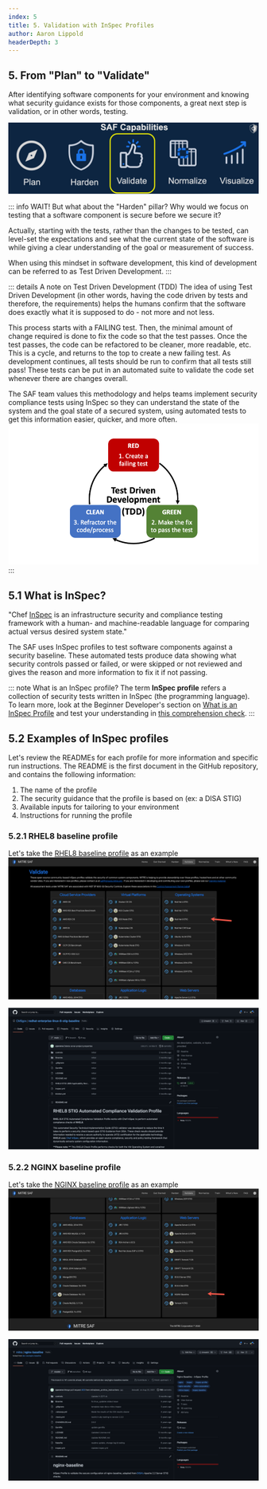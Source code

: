 ```yaml
---
index: 5
title: 5. Validation with InSpec Profiles
author: Aaron Lippold
headerDepth: 3
---
```


## 5. From "Plan" to "Validate"

After identifying software components for your environment and knowing what security guidance exists for those components, a great next step is validation, or in other words, testing.

![Alt text](../../assets/img/SAF_Capabilities_Validate.png)

::: info WAIT!
But what about the "Harden" pillar? Why would we focus on testing that a software component is secure before we secure it?

Actually, starting with the tests, rather than the changes to be tested, can level-set the expectations and see what the current state of the software is while giving a clear understanding of the goal or measurement of success. 

When using this mindset in software development, this kind of development can be referred to as Test Driven Development.
:::

::: details A note on Test Driven Development (TDD)
The idea of using Test Driven Development (in other words, having the code driven by tests and therefore, the requirements) helps the humans confirm that the software does exactly what it is supposed to do - not more and not less. 

This process starts with a FAILING test. Then, the minimal amount of change required is done to fix the code so that the test passes. Once the test passes, the code can be refactored to be cleaner, more readable, etc. This is a cycle, and returns to the top to create a new failing test. As development continues, all tests should be run to confirm that all tests still pass! These tests can be put in an automated suite to validate the code set whenever there are changes overall.

The SAF team values this methodology and helps teams implement security compliance tests using InSpec so they can understand the state of the system and the goal state of a secured system, using automated tests to get this information easier, quicker, and more often.
![Alt text](../../assets/img/TestDrivenDevelopment.png)
:::

## 5.1 What is InSpec?
"Chef [InSpec](https://www.chef.io/downloads/tools/inspec) is an infrastructure security and compliance testing framework with a human- and machine-readable language for comparing actual versus desired system state." 

The SAF uses InSpec profiles to test software components against a security baseline. These automated tests produce data showing what security controls passed or failed, or were skipped or not reviewed and gives the reason and more information to fix it if not passing.

::: note What is an InSpec profile?
The term __InSpec profile__ refers a collection of security tests written in InSpec (the programming language). 
To learn more, look at the Beginner Developer's section on [What is an InSpec Profile](../beginner/02.md/#what-is-an-inspec-profile) and test your understanding in [this comprehension check](../beginner/02.md/#check-in).
:::

## 5.2 Examples of InSpec profiles
Let's review the READMEs for each profile for more information and specific run instructions. The README is the first document in the GitHub repository, and contains the following information:
1. The name of the profile
2. The security guidance that the profile is based on (ex: a DISA STIG)
3. Available inputs for tailoring to your environment
4. Instructions for running the profile

### 5.2.1 RHEL8 baseline profile

Let's take the [RHEL8 baseline profile](https://github.com/CMSgov/redhat-enterprise-linux-8-stig-baseline) as an example  
![Alt text](../../assets/img/SAF_Rhel8.png)

![Alt text](../../assets/img/Github_Rhel8.png)

### 5.2.2 NGINX baseline profile

Let's take the [NGINX baseline profile](https://github.com/mitre/nginx-stigready-baseline) as an example  
![Alt text](../../assets/img/SAF_nginx.png)

![Alt text](../../assets/img/Github_nginx.png)
